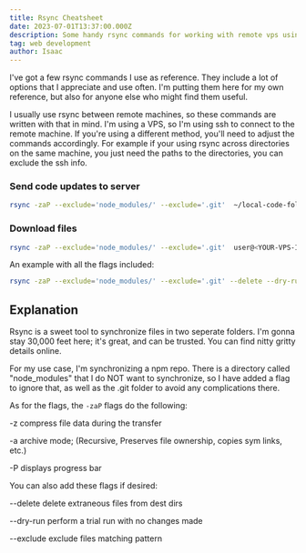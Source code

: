 ```yaml
---
title: Rsync Cheatsheet
date: 2023-07-01T13:37:00.000Z
description: Some handy rsync commands for working with remote vps using ssh.
tag: web development
author: Isaac
---
```


I've got a few rsync commands I use as reference. They include a lot of options that I appreciate and use often. I'm putting them here for my own reference, but also for anyone else who might find them useful.

I usually use rsync between remote machines, so these commands are written with that in mind.  I'm using a VPS, so I'm using ssh to connect to the remote machine.  If you're using a different method, you'll need to adjust the commands accordingly. For example if your using rsync across directories on the same machine, you just need the paths to the directories, you can exclude the ssh info.


### Send code updates to server

```bash
rsync -zaP --exclude='node_modules/' --exclude='.git'  ~/local-code-folder/ -e 'ssh -p <PORT-NUMBER>' user@<YOUR-VPS-IP-ADDRESS>:/remote-code-folder/
```


### Download files

```bash
rsync -zaP --exclude='node_modules/' --exclude='.git'  user@<YOUR-VPS-IP-ADDRESS>:/remote-code-folder/ ~/local-code-folder/
```

An example with all the flags included: 

```bash
rsync -zaP --exclude='node_modules/' --exclude='.git' --delete --dry-run ~/local-code-folder/ -e 'ssh -p <PORT-NUMBER>' user@<YOUR-VPS-IP-ADDRESS>:/remote-code-folder/
```


## Explanation

Rsync is a sweet tool to synchronize files in two seperate folders.  I'm gonna stay 30,000 feet here; it's great, and can be trusted. You can find nitty gritty details online.

For my use case, I'm synchronizing a npm repo. There is a directory called "node_modules" that I do NOT want to synchronize, so I have added a flag to ignore that, as well as the .git folder to avoid any complications there.

As for the flags, the `-zaP` flags do the following: 

-z              compress file data during the transfer

-a             archive mode; (Recursive, Preserves file ownership, copies sym links, etc.)

-P             displays progress bar

You can also add these flags if desired:

--delete        delete extraneous files from dest dirs

--dry-run       perform a trial run with no changes made

--exclude       exclude files matching pattern

